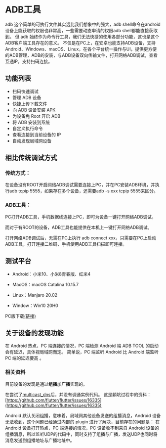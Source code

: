 # ADB工具

adb 这个简单的可执行文件其实远比我们想象中的强大，adb shell命令在android设备上能获取的权限也非常高，一些需要动态申请的权限adb shell都能直接获取到。
但 adb 始终作为命令行工具，我们无法快捷的使用各部分功能，这也是这个ADB客户端工具存在的意义。
不仅是在PC上，在安卓也能支持ADB设备，支持Android、Windows、macOS、Linux，在各个平台统一操作与UI，提供更方便的ADB管理，ADB的安装，与ADB设备双向传输文件，打开网络ADB调试，查看互通IP，支持扫码连接。

## 功能列表

- 扫码快速调试
- 管理 ADB 设备
- 快捷上传下载文件
- 向 ADB 设备安装 APK
- 为设备免 Root 开启 ADB
- 将 ADB 安装到系统
- 自定义执行命令
- 查看连接到当前设备的 IP
- 自动发现局域网设备

## 相比传统调试方式

### 传统方式：

在设备没有ROOT开启网络ADB调试需要连接上PC，并在PC安装ADB环境，并执行adb tcpip 5555，如果存在多个设备，还需要adb -s xxx tcpip 5555来区分。

### ADB工具：

PC打开ADB工具，手机数据线连接上PC，即可为设备一键打开网络ADB调试。

而对于有ROOT的设备，ADB工具也能提供在本机上一键打开网络ADB调试。

打开网络ADB调试后，无需在PC上执行 adb connect xxx，只需要在PC上启动ADB工具，打开连接二维码，手机使用ADB工具扫描即可连接。

## 测试平台

- Android：小米10、小米8青春版、红米4

- MacOS：macOS Catalina 10.15.7

- Linux：Manjaro 20.02

- Window：Win10 20H0

PC版下载[(链接)](http://nightmare.fun/adbtool/)

## 关于设备的发现功能

在 Android  热点，PC 端连接的情况，PC 端检测 Android 端 ADB TOOL 的启动会有延迟，具体视局域网而定。
简单说，PC 端监听 Android 比 Android 端监听 PC 端的延迟要高 。

### 相关资料

目前设备的发现是通过**组播**加**广播**实现的。

在尝试了[multicast_dns](https://github.com/flutter/packages/tree/master/packages/multicast_dns)后，并没有调通实例代码。
这是躺坑过程中的资料：[https://github.com/flutter/flutter/issues/16335](https://github.com/flutter/flutter/issues/16335)

Android 默认关闭组播，意味着，局域网其他设备发送的组播消息，Android 设备无法收到，这个问题已经通过内部的 plugin 进行了解决，目前存在的问题是：
在 Android 设备打开热点，PC 端连接的情况，PC 设备收不到来自 Android 设备的组播消息，所以监听UDP的代码中，同时支持了组播与广播，发送UDP也同时将
消息发送到组播地址与广播地址中。

